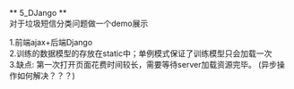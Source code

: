 ** 5_DJango **   
对于垃圾短信分类问题做一个demo展示  

1.前端ajax+后端Django    
2.训练的数据模型的存放在static中；单例模式保证了训练模型只会加载一次   
3.缺点:  第一次打开页面花费时间较长，需要等待server加载资源完毕。 (异步操作如何解决？？？)  